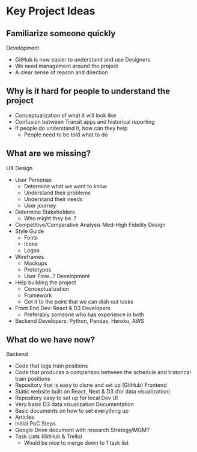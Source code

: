 # Key Project Ideas
## Familiarize someone quickly
Development
- GitHub is now easier to understand and use
Designers
- We need management around the project 
- A clear sense of reason and direction
## Why is it hard for people to understand the project
- Conceptualization of what it will look like
- Confusion between Transit apps and historical reporting
- If people do understand it, how can they help
	- People need to be told what to do
## What are we missing?
UX Design
- User Personas
	- Determine what we want to know
	- Understand their problems
	- Understand their needs
	- User journey 
- Determine Stakeholders
	- Who might they be..?
- Competitive/Comparative Analysis
Med-High Fidelity Design
- Style Guide
	- Fonts
	- Icons
	- Logos
- Wireframes
	- Mockups
	- Prototypes
	- User Flow...?
Development
- Help building the project
	- Conceptualization
	- Framework
	- Get it to the point that we can dish out tasks
- Front End Dev: React & D3 Developers
	- Preferably someone who has experience in both
- Backend Developers: Python, Pandas, Heroku, AWS
## What do we have now?
Backend
- Code that logs train positions
- Code that produces a comparison between the schedule and historical train positions
- Repository that is easy to clone and set up (GitHub)
Frontend
- Static website built on React, Next & D3 (for data visualization)
- Repository easy to set up for local Dev
UI
- Very basic D3 data visualization
Documentation
- Basic documents on how to set everything up
- Articles
- Initial PoC Steps
- Google Drive document with research
Strategy/MGMT
- Task Lists (GitHub & Trello)
	- Would be nice to merge down to 1 task list